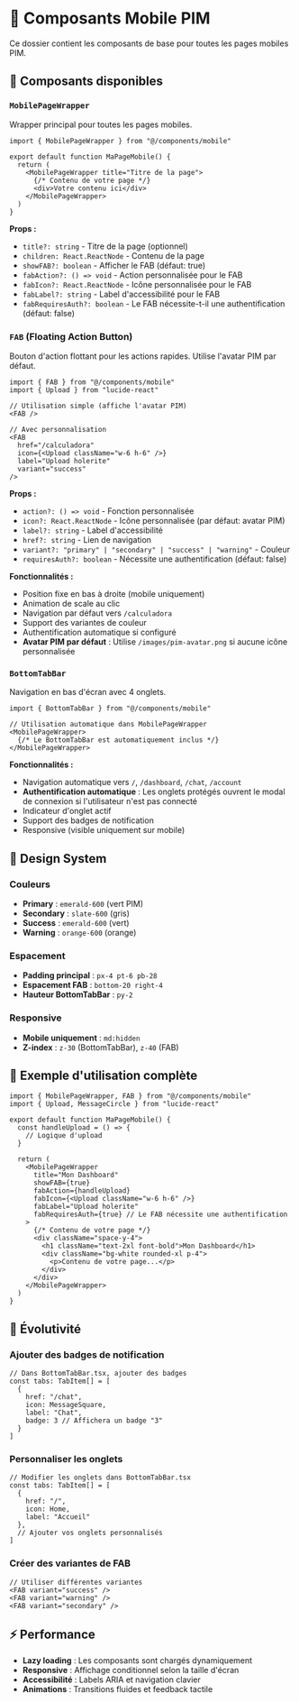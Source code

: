 # 📱 Composants Mobile PIM

Ce dossier contient les composants de base pour toutes les pages mobiles PIM.

## 🎯 Composants disponibles

### `MobilePageWrapper`
Wrapper principal pour toutes les pages mobiles.

```tsx
import { MobilePageWrapper } from "@/components/mobile"

export default function MaPageMobile() {
  return (
    <MobilePageWrapper title="Titre de la page">
      {/* Contenu de votre page */}
      <div>Votre contenu ici</div>
    </MobilePageWrapper>
  )
}
```

**Props :**
- `title?: string` - Titre de la page (optionnel)
- `children: React.ReactNode` - Contenu de la page
- `showFAB?: boolean` - Afficher le FAB (défaut: true)
- `fabAction?: () => void` - Action personnalisée pour le FAB
- `fabIcon?: React.ReactNode` - Icône personnalisée pour le FAB
- `fabLabel?: string` - Label d'accessibilité pour le FAB
- `fabRequiresAuth?: boolean` - Le FAB nécessite-t-il une authentification (défaut: false)

### `FAB` (Floating Action Button)
Bouton d'action flottant pour les actions rapides. Utilise l'avatar PIM par défaut.

```tsx
import { FAB } from "@/components/mobile"
import { Upload } from "lucide-react"

// Utilisation simple (affiche l'avatar PIM)
<FAB />

// Avec personnalisation
<FAB 
  href="/calculadora"
  icon={<Upload className="w-6 h-6" />}
  label="Upload holerite"
  variant="success"
/>
```

**Props :**
- `action?: () => void` - Fonction personnalisée
- `icon?: React.ReactNode` - Icône personnalisée (par défaut: avatar PIM)
- `label?: string` - Label d'accessibilité
- `href?: string` - Lien de navigation
- `variant?: "primary" | "secondary" | "success" | "warning"` - Couleur
- `requiresAuth?: boolean` - Nécessite une authentification (défaut: false)

**Fonctionnalités :**
- Position fixe en bas à droite (mobile uniquement)
- Animation de scale au clic
- Navigation par défaut vers `/calculadora`
- Support des variantes de couleur
- Authentification automatique si configuré
- **Avatar PIM par défaut** : Utilise `/images/pim-avatar.png` si aucune icône personnalisée

### `BottomTabBar`
Navigation en bas d'écran avec 4 onglets.

```tsx
import { BottomTabBar } from "@/components/mobile"

// Utilisation automatique dans MobilePageWrapper
<MobilePageWrapper>
  {/* Le BottomTabBar est automatiquement inclus */}
</MobilePageWrapper>
```

**Fonctionnalités :**
- Navigation automatique vers `/`, `/dashboard`, `/chat`, `/account`
- **Authentification automatique** : Les onglets protégés ouvrent le modal de connexion si l'utilisateur n'est pas connecté
- Indicateur d'onglet actif
- Support des badges de notification
- Responsive (visible uniquement sur mobile)

## 🎨 Design System

### Couleurs
- **Primary** : `emerald-600` (vert PIM)
- **Secondary** : `slate-600` (gris)
- **Success** : `emerald-600` (vert)
- **Warning** : `orange-600` (orange)

### Espacement
- **Padding principal** : `px-4 pt-6 pb-28`
- **Espacement FAB** : `bottom-20 right-4`
- **Hauteur BottomTabBar** : `py-2`

### Responsive
- **Mobile uniquement** : `md:hidden`
- **Z-index** : `z-30` (BottomTabBar), `z-40` (FAB)

## 📱 Exemple d'utilisation complète

```tsx
import { MobilePageWrapper, FAB } from "@/components/mobile"
import { Upload, MessageCircle } from "lucide-react"

export default function MaPageMobile() {
  const handleUpload = () => {
    // Logique d'upload
  }

  return (
    <MobilePageWrapper 
      title="Mon Dashboard"
      showFAB={true}
      fabAction={handleUpload}
      fabIcon={<Upload className="w-6 h-6" />}
      fabLabel="Upload holerite"
      fabRequiresAuth={true} // Le FAB nécessite une authentification
    >
      {/* Contenu de votre page */}
      <div className="space-y-4">
        <h1 className="text-2xl font-bold">Mon Dashboard</h1>
        <div className="bg-white rounded-xl p-4">
          <p>Contenu de votre page...</p>
        </div>
      </div>
    </MobilePageWrapper>
  )
}
```

## 🔧 Évolutivité

### Ajouter des badges de notification
```tsx
// Dans BottomTabBar.tsx, ajouter des badges
const tabs: TabItem[] = [
  {
    href: "/chat",
    icon: MessageSquare,
    label: "Chat",
    badge: 3 // Affichera un badge "3"
  }
]
```

### Personnaliser les onglets
```tsx
// Modifier les onglets dans BottomTabBar.tsx
const tabs: TabItem[] = [
  {
    href: "/",
    icon: Home,
    label: "Accueil"
  },
  // Ajouter vos onglets personnalisés
]
```

### Créer des variantes de FAB
```tsx
// Utiliser différentes variantes
<FAB variant="success" />
<FAB variant="warning" />
<FAB variant="secondary" />
```

## ⚡ Performance

- **Lazy loading** : Les composants sont chargés dynamiquement
- **Responsive** : Affichage conditionnel selon la taille d'écran
- **Accessibilité** : Labels ARIA et navigation clavier
- **Animations** : Transitions fluides et feedback tactile 